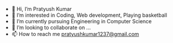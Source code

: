 - 👋 Hi, I’m Pratyush Kumar
- 👀 I’m interested in Coding, Web development, Playing basketball
- 🌱 I’m currently pursuing Engineering in Computer Science 
- 💞️ I’m looking to collaborate on ...
- 📫 How to reach me pratyushkumar1237@gmail.com

<!---
pratyushkr11/pratyushkr11 is a ✨ special ✨ repository because its `README.md` (this file) appears on your GitHub profile.
You can click the Preview link to take a look at your changes.
--->
